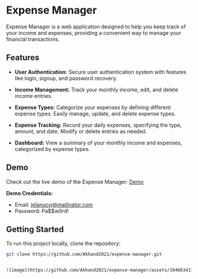 # Expense Manager

Expense Manager is a web application designed to help you keep track of your income and expenses, providing a convenient way to manage your financial transactions.

## Features

- **User Authentication:** Secure user authentication system with features like login, signup, and password recovery.

- **Income Management:** Track your monthly income, edit, and delete income entries.

- **Expense Types:** Categorize your expenses by defining different expense types. Easily manage, update, and delete expense types.

- **Expense Tracking:** Record your daily expenses, specifying the type, amount, and date. Modify or delete entries as needed.

- **Dashboard:** View a summary of your monthly income and expenses, categorized by expense types.

## Demo

Check out the live demo of the Expense Manager: [Demo](https://expense.algocodersmind.com/)

**Demo Credentials:**
- Email: jelanucyj@mailinator.com
- Password: Pa$$w0rd!

## Getting Started

To run this project locally, clone the repository:

```bash
git clone https://github.com/Akhand2021/expense-manager.git


![image](https://github.com/Akhand2021/expense-manager/assets/104663417/7a718976-b97b-4428-bfad-44386f6d94d1)


